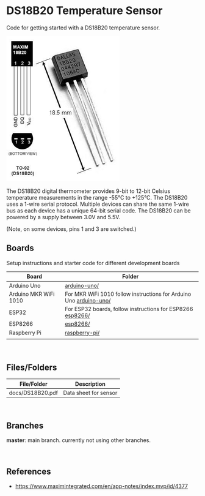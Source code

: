 # DS18B20 Temperature Sensor

Code for getting started with a DS18B20 temperature sensor.

![sensor](assets/ds18b20_1.jpg)

The DS18B20 digital thermometer provides 9-bit to 12-bit Celsius temperature measurements in the range -55°C to +125°C. The DS18B20 uses a 1-wire serial protocol. Multiple devices can share the same 1-wire bus as each device has a unique 64-bit serial code. The DS18B20 can be powered by a supply between 3.0V and 5.5V.

(Note, on some devices, pins 1 and 3 are switched.)

## Boards

Setup instructions and starter code for different development boards

| Board | Folder |
| --- | --- |
| Arduino Uno | [arduino-uno/](arduino-uno/) |
| Arduino MKR WiFi 1010 | For MKR WiFi 1010 follow instructions for Arduino Uno [arduino-uno/](arduino-uno/) |
| ESP32 | For ESP32 boards, follow instructions for ESP8266 [esp8266/](esp8266/) |
| ESP8266 | [esp8266/](esp8266/) |
| Raspberry Pi | [raspberry-pi/](raspberry-pi/) |
|  |  |

<br>

## Files/Folders

| File/Folder | Description |
|--- | --- |
| docs/DS18B20.pdf | Data sheet for sensor |

<br>

## Branches

**master**: main branch. currently not using other branches.

<br>

## References

* https://www.maximintegrated.com/en/app-notes/index.mvp/id/4377
